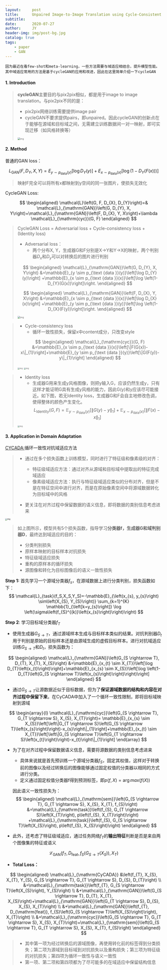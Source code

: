 ```yaml
---
layout:     post
title:      Unpaired Image-to-Image Translation using Cycle-Consistent Adversarial Networks
subtitle:   
date:       2020-07-27
author:     JY
header-img: img/post-bg.jpg
catalog: true
tags:
    - paper
    - GAN
---
```


`因为最近在看few-shot和meta-learning，一些方法需要与域适应相结合，提升模型性能。其中域适应常用的方法是基于cycleGAN的应用和改进，因此在这里简单介绍一下cycleGAN`




#### 1. Introduction

> **cycleGAN**主要目的与pix2pix相似，都是用于image to image translation。与pix2pix不同的是：
>
> - pix2pix网络训练需要提供image pair
> - cycleGAN不要求提供pairs，即unpaired。因此cycleGAN的创新点在于能够在源域和目标域之间，无需建立训练数据间一对一映射，即可实现迁移（如风格转换等）
>
> <img src="https://github.com/ZJU-CVs/zju-cvs.github.io/raw/master/img/gan/1.png" alt="img" style="zoom:50%;" />



#### 2. Method

普通的GAN loss：

$$
L_{\mathrm{GAN}}\left(F, D_{Y}, X, Y\right)=E_{y \sim p_{\mathrm{data}}(y)}\left[\log D_{Y}(y)\right]+E_{x \sim p_{\mathrm{data}}(x)}\left[\log \left(1-D_{Y}(F(x))\right)\right]
$$


> 映射F完全可以将所有x都映射到y空间的同一张图片，使损失无效化



CycleGAN Loss:

$$
\begin{aligned}
\mathcal{L}\left(G, F, D_{X}, D_{Y}\right)=& \mathcal{L}_{\mathrm{GAN}}\left(G, D_{Y}, X, Y\right)+\mathcal{L}_{\mathrm{GAN}}\left(F, D_{X}, Y, X\right)+\lambda \mathcal{L}_{\mathrm{cyc}}(G, F)
\end{aligned}
$$

> CycleGAN Loss = Adversarial loss + Cycle-consistency loss + (Identity loss)            
>
> - Adversarial loss：
>   - 两个分布X, Y，生成器G和F分别是X->Y和Y->X的映射，两个判别器$D_x$和$D_y$可以对转换后的图片进行判别                       
>
> $$
> \begin{aligned}
> \mathcal{L}_{\mathrm{GAN}}\left(G, D_{Y}, X, Y\right) &=\mathbb{E}_{y \sim p_{\text {data }}(y)}\left[\log D_{Y}(y)\right] +\mathbb{E}_{x \sim p_{\text {data }}(x)}\left[\log \left(1-D_{Y}(G(x))\right]\right.
> \end{aligned}
> $$
>
> $$
> \begin{aligned}
> \mathcal{L}_{\mathrm{GAN}}\left(F, D_{X}, Y, X\right) &=\mathbb{E}_{x \sim p_{\text {data }}(x)}\left[\log D_{X}(x)\right] +\mathbb{E}_{y \sim p_{\text {data }}(y)}\left[\log \left(1-D_{X}(F(y))\right]\right.
> \end{aligned}
> $$
>
> <img src="https://github.com/ZJU-CVs/zju-cvs.github.io/raw/master/img/gan/2.png" alt="img" style="zoom:50%;" />

> - Cycle-consistency loss
>   - 循环一致性损失，保留x中content成分，只改变style             
>
> $$
> \begin{aligned}
>   \mathcal{L}_{\mathrm{cyc}}(G, F) &=\mathbb{E}_{x \sim p_{\text {data }}(x)}\left[\|F(G(x))-x\|_{1}\right]+\mathbb{E}_{y \sim p_{\text {data }}(y)}\left[\|G(F(y))-y\|_{1}\right]
>   \end{aligned}
> $$
>
> <img src="https://github.com/ZJU-CVs/zju-cvs.github.io/raw/master/img/gan/3.png" alt="img" style="zoom:40%;" />
>
> <img src="https://github.com/ZJU-CVs/zju-cvs.github.io/raw/master/img/gan/4.png" alt="img" style="zoom:40%;" />

> - Identity loss
>   - 生成器G用来生成y风格图像，则把y输入G，应该仍然生成y，只有这样才能证明G具有生成y风格的能力，因此G(y)和y应该尽可能接近。如下图，若无Identity loss，生成器G和F会自主地修改色调，使得整体的颜色产生变化。
> $$
> L_{\text {Identity}}(G, F)=\mathbb{E}_{y \sim p_{\text {data}}(y)}\left[\|G(y)-y\|_{1}\right]+\mathbb{E}_{x \sim p_{\text {data}}(x)}\left[\|F(x)-x\|_{1}\right]
> $$
>
> 
>
> <img src="https://github.com/ZJU-CVs/zju-cvs.github.io/raw/master/img/gan/5.png" alt="img" style="zoom:40%;" />



#### 3. Application in Domain Adaptation

[CYCADA:](https://arxiv.org/pdf/1711.03213.pdf)循环一致性对抗域适应方法

> - 通过在多个损失函数上训练模型，同时进行了特征级和像素级的对齐：
>   - 特征级域适应方法：通过对齐从源域和目标域中提取出的特征完成域适应
>   - 像素级域适应方法：执行与特征级域适应类似的分布对齐，但是不是在特征空间中进行对齐，而是在原始像素空间中将源域数据转化为目标域中的风格
>
> - 更关注在对齐过程中保留数据的语义信息，即将数据的类别信息考虑进来



<img src="https://github.com/ZJU-CVs/zju-cvs.github.io/raw/master/img/gan/6.png" alt="img" style="zoom:40%;" />

> 如上图所示，模型共有5个损失函数，指导学习**分类器f，生成器G和域判别器D**，最终达到域适应的目的：
>
> - 分类判别损失
> - 原样本映射的目标样本对抗损失
> - 特征级域适应损失
> - 重构的原样本的循环损失
> - 源图像和转化为目标图像后的语义一致性损失



**Step 1:**  首先学习一个源域分类器$f_s$，在源域数据上进行分类判别，损失函数如下：        
$$
\mathcal{L}_{task}(f_S,X_S,Y_S)=-\mathbb{E}_{\left(x_{s}, y_{s}\right) \sim\left(X_{S}, Y_{S}\right)} \sum_{k=1}^{K} \mathbb{1}_{\left[k=y_{s}\right]} \log \left(\sigma\left(f_{S}^{(k)}\left(x_{s}\right)\right)\right)
$$


**Step 2**: 学习目标域分类器$f_T$

- 使用生成器$G_{S\rightarrow T}$，通过源域样本生成与目标样本类似的结果。对抗判别器$D_t$用于判别是原始的目标样本还是由源域生成的虚假目标样本。进行对抗域适应训练$G_{S\rightarrow T}$和$D_t$，损失函数为：

$$
\begin{aligned}
\mathcal{L}_{\mathrm{GAN}}\left(G_{S \rightarrow T}, D_{T}, X_{T}, X_{S}\right) &=\mathbb{E}_{x_{t} \sim X_{T}}\left[\log D_{T}\left(x_{t}\right)\right]+\mathbb{E}_{x_{s} \sim X_{S}}\left[\log \left(1-D_{T}\left(G_{S \rightarrow T}\left(x_{s}\right)\right)\right)\right]
\end{aligned}
$$



- 通过$G_{S\rightarrow T}$让源数据近似于目标数据，但为了**保证源域数据的结构和内容在对齐过程中保留下来**，在CyCADA中加入了一个循环一致性限制，即将目标域映射到源域

$$
\begin{array}{l}
\mathcal{L}_{\mathrm{cyc}}\left(G_{S \rightarrow T}, G_{T \rightarrow S}, X_{S}, X_{T}\right)= \mathbb{E}_{x_{s} \sim X_{S}}\left[\left\|G_{T \rightarrow S}\left(G_{S \rightarrow T}\left(x_{s}\right)\right)-x_{s}\right\|_{1}\right]+\mathbb{E}_{x_{t} \sim X_{T}}\left[\left\|G_{S \rightarrow T}\left(G_{T \rightarrow S}\left(x_{t}\right)\right)-x_{t}\right\|_{1}\right]
\end{array}
$$



- 为了在对齐过程中保留数据语义信息，需要将源数据的类别信息考虑进来

  - 具体来说就是首先预训练一个源域分类器$f_S$，固定其权值，这样对于转换前的图像以及经过转换后的图像能够通过固定权值的分类器以相同的方式进行分类。
  - 定义通过固定权值分类器f得到预测标签，即$p(f,X)=\arg max(f(X))$

  

  因此语义一致性损失为：
  $$
  \begin{aligned}
  \mathcal{L}_{\mathrm{sem}}\left(G_{S \rightarrow T}, G_{T \rightarrow S}, X_{S}, X_{T}, f_{S}\right) &=\mathcal{L}_{\mathrm{task}}\left(f_{S}, G_{T \rightarrow S}\left(X_{T}\right), p\left(f_{S}, X_{T}\right)\right) +\mathcal{L}_{\mathrm{task}}\left(f_{S}, G_{S \rightarrow T}\left(X_{S}\right), p\left(f_{S}, X_{S}\right)\right)
  \end{aligned}
  $$
  
  
- 此外，还考虑了特征级域适应，通过任务网络$f_T$的**输出特征**判断是否是来自两个图像集的特征或语义

$$
\mathcal{L}_{\mathrm{GAN}}\left(f_{T}, D_{\mathrm{feat}}, f_{S}\left(G_{S \rightarrow T}\left(X_{S}\right)\right), X_{T}\right)
$$



- **Total Loss：**

$$
\begin{aligned}
\mathcal{L}_{\mathrm{CyCADA}} &\left(f_{T}, X_{S}, X_{T}, Y_{S}, G_{S \rightarrow T}, G_{T \rightarrow S}, D_{S}, D_{T}\right) \\
&=\mathcal{L}_{\mathrm{task}}\left(f_{T}, G_{S \rightarrow T}\left(X_{S}\right), Y_{S}\right) \\
&+\mathcal{L}_{\mathrm{GAN}}\left(G_{S \rightarrow T}, D_{T}, X_{T}, X_{S}\right)+\mathcal{L}_{\mathrm{GAN}}\left(G_{T \rightarrow S}, D_{S}, X_{S}, X_{T}\right) \\
&+\mathcal{L}_{\mathrm{GAN}}\left(f_{T}, D_{\mathrm{feat}}, f_{S}\left(G_{S \rightarrow T}\left(X_{S}\right)\right), X_{T}\right) \\
&+\mathcal{L}_{\mathrm{cyc}}\left(G_{S \rightarrow T}, G_{T \rightarrow S}, X_{S}, X_{T}\right)+\mathcal{L}_{\mathrm{sem}}\left(G_{S \rightarrow T}, G_{T \rightarrow S}, X_{S}, X_{T}, f_{S}\right)
\end{aligned}
$$

> - 其中第一项为经过转换后的源域图像，再使用转化前的标签得到分类损失；第二项为源域到目标域到对抗损失以及重构损失；第三项为特征级的对抗损失；第四项为循环一致性与语义一致性
> - 第一项、第二项和第四项都为了尽可能多的在域适应中保留结构信息

